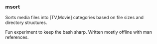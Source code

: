 ### msort

Sorts media files into [TV,Movie] categories based on file sizes and directory structures.


Fun experiment to keep the bash sharp.
Written mostly offline with man references.
